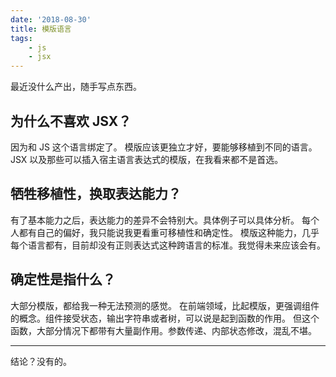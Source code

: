 ```yaml
---
date: '2018-08-30'
title: 模版语言
tags:
    - js
    - jsx
---
```


最近没什么产出，随手写点东西。

## 为什么不喜欢 JSX？

因为和 JS 这个语言绑定了。
模版应该更独立才好，要能够移植到不同的语言。
JSX 以及那些可以插入宿主语言表达式的模版，在我看来都不是首选。

## 牺牲移植性，换取表达能力？

有了基本能力之后，表达能力的差异不会特别大。具体例子可以具体分析。
每个人都有自己的偏好，我只能说我更看重可移植性和确定性。
模版这种能力，几乎每个语言都有，目前却没有正则表达式这种跨语言的标准。我觉得未来应该会有。

## 确定性是指什么？

大部分模版，都给我一种无法预测的感觉。
在前端领域，比起模版，更强调组件的概念。组件接受状态，输出字符串或者树，可以说是起到函数的作用。
但这个函数，大部分情况下都带有大量副作用。参数传递、内部状态修改，混乱不堪。

---

结论？没有的。
